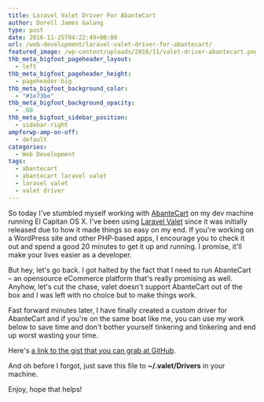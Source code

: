 ```yaml
---
title: Laravel Valet Driver For AbanteCart
author: Dorell James Galang
type: post
date: 2016-11-25T04:22:49+00:00
url: /web-development/laravel-valet-driver-for-abantecart/
featured_image: /wp-content/uploads/2016/11/valet-driver-abantecart.png
thb_meta_bigfoot_pageheader_layout:
  - left
thb_meta_bigfoot_pageheader_height:
  - pageheader-big
thb_meta_bigfoot_background_color:
  - "#1e73be"
thb_meta_bigfoot_background_opacity:
  - .60
thb_meta_bigfoot_sidebar_position:
  - sidebar-right
ampforwp-amp-on-off:
  - default
categories:
  - Web Development
tags:
  - abantecart
  - abantecart laravel valet
  - laravel valet
  - valet driver
---
```


So today I've stumbled myself working with <a href="http://www.abantecart.com/" target="_blank">AbanteCart</a> on my dev machine running El Capitan OS X. I've been using <a href="https://github.com/laravel/valet" target="_blank">Laravel Valet</a> since it was initially released due to how it made things so easy on my end. If you're working on a WordPress site and other PHP-based apps, I encourage you to check it out and spend a good 20 minutes to get it up and running. I promise, it'll make your lives easier as a developer. <span class="wp-font-emots-emo-happy"></span>

But hey, let's go back. I got halted by the fact that I need to run AbanteCart &#8211; an opensource eCommerce platform that's really promising as well. Anyhow, let's cut the chase, valet doesn't support AbanteCart out of the box and I was left with no choice but to make things work.

Fast forward minutes later, I have finally created a custom driver for AbanteCart and if you're on the same boat like me, you can use my work below to save time and don't bother yourself tinkering and tinkering and end up worst wasting your time.

Here's <a href="https://gist.github.com/dorelljames/2325b191dd050c67a105bd7235befd99" target="_blank">a link to the gist that you can grab at GitHub</a>. <span class="wp-font-emots-emo-happy"></span>

And oh before I forgot, just save this file to **~/.valet/Drivers** in your machine.

Enjoy, hope that helps!
